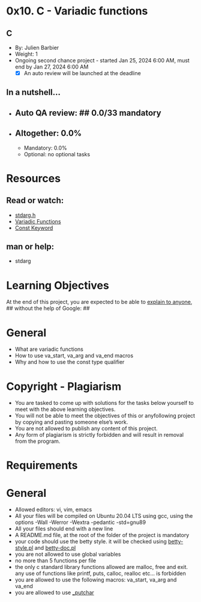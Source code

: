 # 0x10. C - Variadic functions #

## C ##
 * By: Julien Barbier
  * Weight: 1
  * Ongoing second chance project - started Jan 25, 2024 6:00 AM, must end by Jan 27, 2024 6:00 AM
    - [x] An auto review will be launched at the deadline

## In a nutshell… ##
* ## Auto QA review: ## 0.0/33 mandatory
* ## Altogether:  0.0% ##
     * Mandatory: 0.0%
     * Optional: no optional tasks

# Resources #
## Read or watch: ##

* [stdarg.h](https://en.wikipedia.org/wiki/Stdarg.h)
* [Variadic Functions](https://www.gnu.org/software/libc/manual/html_node/Variadic-Functions.html)
* [Const Keyword](https://www.youtube.com/watch?v=1W4oyuOdXv8)

## man or help: ##

* stdarg


# Learning Objectives #
At the end of this project, you are expected to be able to [explain to anyone](https://fs.blog/feynman-learning-technique/), ## without the help of Google: ##

# General #
* What are variadic functions
* How to use va_start, va_arg and va_end macros
* Why and how to use the const type qualifier

# Copyright - Plagiarism #

* You are tasked to come up with solutions for the tasks below yourself to meet with the above learning objectives.
* You will not be able to meet the objectives of this or anyfollowing project by copying and pasting someone else’s work.
* You are not allowed to publish any content of this project.
* Any form of plagiarism is strictly forbidden and will result in removal from the program.

# Requirements #
# General #
* Allowed editors: vi, vim, emacs
* All your files will be compiled on Ubuntu 20.04 LTS using gcc, using the options -Wall -Werror -Wextra -pedantic -std=gnu89
* All your files should end with a new line
* A README.md file, at the root of the folder of the project is mandatory
* your code should use the betty style. it will be checked using [betty-style.pl](https://github.com/alx-tools/Betty/blob/master/betty-style.pl) and [betty-doc.pl](https://github.com/alx-tools/Betty/blob/master/betty-doc.pl)
* you are not allowed to use global variables
* no more than 5 functions per file
* the only c standard library functions allowed are malloc, free and exit. any use of functions like printf, puts, calloc, realloc etc… is forbidden
* you are allowed to use the following macros: va_start, va_arg and va_end
* you are allowed to use [_putchar](https://github.com/alx-tools/_putchar.c/blob/master/_putchar.c)
